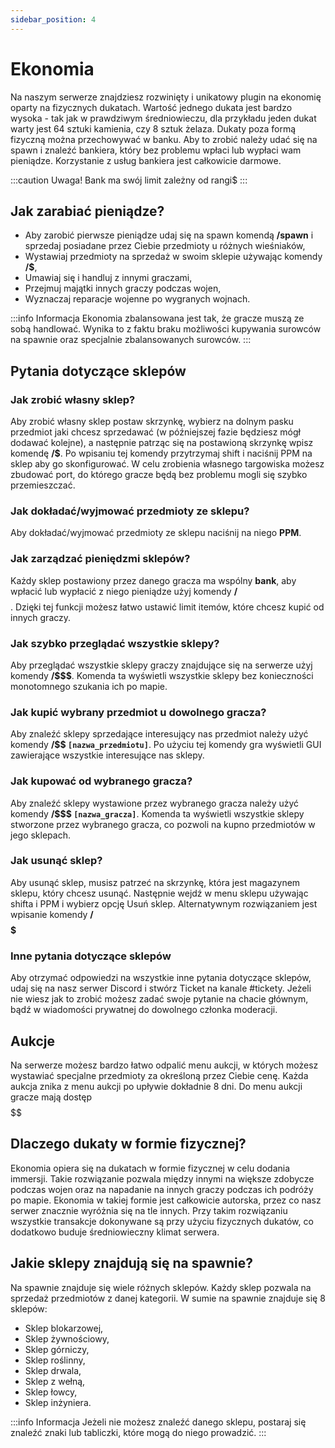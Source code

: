 ```yaml
---
sidebar_position: 4
---
```


# Ekonomia
Na naszym serwerze znajdziesz rozwinięty i unikatowy plugin na ekonomię oparty na fizycznych dukatach. Wartość jednego dukata jest bardzo wysoka - tak jak w prawdziwym średniowieczu, dla przykładu jeden dukat warty jest 64 sztuki kamienia, czy 8 sztuk żelaza. 
Dukaty poza formą fizyczną można przechowywać w banku. Aby to zrobić należy udać się na spawn i znaleźć bankiera, który bez problemu wpłaci lub wypłaci wam pieniądze. Korzystanie z usług bankiera jest całkowicie darmowe.

:::caution Uwaga!
Bank ma swój limit zależny od rangi$
:::

## Jak zarabiać pieniądze?
- Aby zarobić pierwsze pieniądze udaj się na spawn komendą **/spawn** i sprzedaj posiadane przez Ciebie przedmioty u różnych wieśniaków,
- Wystawiaj przedmioty na sprzedaż w swoim sklepie używając komendy **/$**,
- Umawiaj się i handluj z innymi graczami,
- Przejmuj majątki innych graczy podczas wojen,
- Wyznaczaj reparacje wojenne po wygranych wojnach.

:::info Informacja
Ekonomia zbalansowana jest tak, że gracze muszą ze sobą handlować. Wynika to z faktu braku możliwości kupywania surowców na spawnie oraz specjalnie zbalansowanych surowców.
:::

## Pytania dotyczące sklepów

### Jak zrobić własny sklep?
Aby zrobić własny sklep postaw skrzynkę, wybierz na dolnym pasku przedmiot jaki chcesz sprzedawać (w późniejszej fazie będziesz mógł dodawać kolejne), a następnie patrząc się na postawioną skrzynkę wpisz komendę **/$**. Po wpisaniu tej komendy przytrzymaj shift i naciśnij PPM na sklep aby go skonfigurować. 
W celu zrobienia własnego targowiska możesz zbudować port, do którego gracze będą bez problemu mogli się szybko przemieszczać. 

### Jak dokładać/wyjmować przedmioty ze sklepu?
Aby dokładać/wyjmować przedmioty ze sklepu naciśnij na niego **PPM**.

### Jak zarządzać pieniędzmi sklepów?
Każdy sklep postawiony przez danego gracza ma wspólny **bank**, aby wpłacić lub wypłacić z niego pieniądze użyj komendy **/$$$$**. Dzięki tej funkcji możesz łatwo ustawić limit itemów, które chcesz kupić od innych graczy.

### Jak szybko przeglądać wszystkie sklepy?
Aby przeglądać wszystkie sklepy graczy znajdujące się na serwerze użyj komendy **/$$$**. Komenda ta wyświetli wszystkie sklepy bez konieczności monotomnego szukania ich po mapie.

### Jak kupić wybrany przedmiot u dowolnego gracza?
Aby znaleźć sklepy sprzedające interesujący nas przedmiot należy użyć komendy **/$$ `[nazwa_przedmiotu]`**. Po użyciu tej komendy gra wyświetli GUI zawierające wszystkie interesujące nas sklepy.

### Jak kupować od wybranego gracza?
Aby znaleźć sklepy wystawione przez wybranego gracza należy użyć komendy **/$$$ `[nazwa_gracza]`**. Komenda ta wyświetli wszystkie sklepy stworzone przez wybranego gracza, co pozwoli na kupno przedmiotów w jego sklepach.

### Jak usunąć sklep?
Aby usunąć sklep, musisz patrzeć na skrzynkę, która jest magazynem sklepu, który chcesz usunąć. Następnie wejdź w menu sklepu używając shifta i PPM i wybierz opcję Usuń sklep. Alternatywnym rozwiązaniem jest wpisanie komendy **/$$$$$**

### Inne pytania dotyczące sklepów
Aby otrzymać odpowiedzi na wszystkie inne pytania dotyczące sklepów, udaj się na nasz serwer Discord i stwórz Ticket na kanale #tickety. Jeżeli nie wiesz jak to zrobić możesz zadać swoje pytanie na chacie głównym, bądź w wiadomości prywatnej do dowolnego członka moderacji.

## Aukcje
Na serwerze możesz bardzo łatwo odpalić menu aukcji, w których możesz wystawiać specjalne przedmioty za określoną przez Ciebie cenę. Każda aukcja znika z menu aukcji po upływie dokładnie 8 dni. Do menu aukcji gracze mają dostęp $$$$
$$$$$$

## Dlaczego dukaty w formie fizycznej?
Ekonomia opiera się na dukatach w formie fizycznej w celu dodania immersji. Takie rozwiązanie pozwala między innymi na większe zdobycze podczas wojen oraz na napadanie na innych graczy podczas ich podróży po mapie. Ekonomia w takiej formie jest całkowicie autorska, przez co nasz serwer znacznie wyróżnia się na tle innych. Przy takim rozwiązaniu wszystkie transakcje dokonywane są przy użyciu fizycznych dukatów, co dodatkowo buduje średniowieczny klimat serwera.

## Jakie sklepy znajdują się na spawnie?
Na spawnie znajduje się wiele różnych sklepów. Każdy sklep pozwala na sprzedaż przedmiotów z danej kategorii. 
W sumie na spawnie znajduje się 8 sklepów:
- Sklep blokarzowej,
- Sklep żywnościowy,
- Sklep górniczy,
- Sklep roślinny,
- Sklep drwala,
- Sklep z wełną,
- Sklep łowcy,
- Sklep inżyniera.

:::info Informacja
Jeżeli nie możesz znaleźć danego sklepu, postaraj się znaleźć znaki lub tabliczki, które mogą do niego prowadzić.
:::

